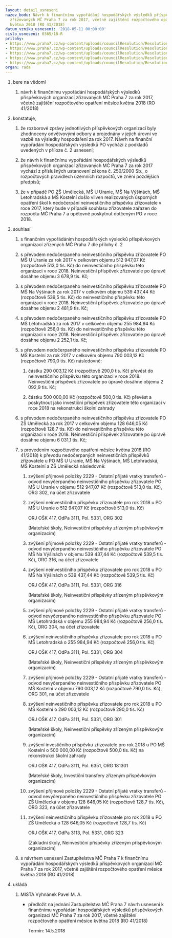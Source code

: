 ```yaml
---
layout: detail_usneseni
nazev_bodu: Návrh k finančnímu vypořádání hospodářských výsledků příspěvkových organizací
  zřizovaných MČ Praha 7 za rok 2017, včetně zajištění rozpočtového opatření měsíce
  května 2018 (RO 41/2018)
datum_vzniku_usneseni: '2018-05-11 00:00:00'
cislo_usneseni: 0365/18-R
prilohy:
- https://www.praha7.cz/wp-content/uploads/councilResolution/Resolutions/29864/export/Duvodovazprava~353793.docx
- https://www.praha7.cz/wp-content/uploads/councilResolution/Resolutions/29864/export/finalc2Zpusobfinancnihovyporadani2017~353792.xlsx
- https://www.praha7.cz/wp-content/uploads/councilResolution/Resolutions/29864/export/finalc3VysledkyhospodareniPO2017~353791.pdf
- https://www.praha7.cz/wp-content/uploads/councilResolution/Resolutions/29864/export/navrhusnZMC~353790.pdf
- https://www.praha7.cz/wp-content/uploads/councilResolution/Resolutions/29864/export/export~353931.pdf
organ: rada
---
```

<ol id="urzList" class="urzList_view"><li class="urzClass1" id=""><span name="1">bere na vědomí</span><ol class="urzOlClass decimal "><li class="urzClass2" id="" style="text-align: left;"><span><p>návrh k finančnímu vypořádání hospodářských výsledků příspěvkových organizací zřizovaných MČ Praha 7 za rok 2017, včetně zajištění rozpočtového opatření měsíce května 2018 (RO 41/2018)</p></span></li></ol></li><li class="urzClass1" id=""><span name="50">konstatuje,</span><ol class="urzOlClass decimal "><li class="urzClass2" id="" style="text-align: left;"><span><p>že rozborové zprávy jednotlivých příspěvkových organizací byly zhodnoceny odvětvovými odbory a projednány v jejich úrovni ve vazbě na výsledky hospodaření za rok 2017. Návrh na finanční vypořádání hospodářských výsledků PO vychází z podkladů uvedených v příloze č. 2 usnesení;</p></span></li><li class="urzClass2" id="" style="text-align: left;"><span><p>že návrh k finančnímu vypořádání hospodářských výsledků příspěvkových organizací zřizovaných MČ Praha 7 za rok 2017 vychází z příslušných ustanovení zákona č. 250/2000 Sb., o rozpočtových pravidlech územních rozpočtů, ve znění pozdějších předpisů;</p></span></li><li class="urzClass2" id="" style="text-align: left;"><span><p>že v případě PO ZŠ Umělecká, MŠ U Uranie, MŠ Na Výšinách, MŠ Letohradská a MŠ Kostelní došlo vliven realizovaných úsporných opatření škol k nedočerpání neinvestičního příspěvku zřizovatele v roce 2017, který bude v případě souhlasu zřizovatele zařazen do rozpočtu MČ Praha 7 a opětovně poskytnut dotčeným PO v roce 2018.</p></span></li></ol></li><li class="urzClass1" id=""><span name="26">souhlasí</span><ol class="urzOlClass decimal "><li class="urzClass2" id="" style="text-align: left;"><span><p>s finančním vypořádáním hospodářských výsledků příspěvkových organizací zřizených MČ Praha 7 dle přílohy č. 2</p></span></li><li class="urzClass2" id="" style="text-align: left;"><span><p>s převodem nedočerpaného neinvestičního příspěvku zřizovatele PO MŠ U Uranie za rok 2017 v celkovém objemu 512 947,07 Kč (rozpočtově 513,0 tis. Kč) do neinvestičního příspěvku této organizaci v roce 2018. Neinvestiční příspěvek zřizovatele po úpravě dosáhne objemu 3 678,9 tis. Kč;<br></p></span></li><li class="urzClass2" id="" style="text-align: left;"><span><p>s převodem nedočerpaného neinvestičního příspěvku zřizovatele PO MŠ Na Výšinách za rok 2017 v celkovém objemu 539 437,44 Kč (rozpočtově 539,5 tis. Kč) do neinvestičního příspěvku této organizaci v roce 2018. Neinvestiční příspěvek zřizovatele po úpravě dosáhne objemu 2 481,9 tis. Kč;</p></span></li><li class="urzClass2" id="" style="text-align: left;"><span><p>s převodem nedočerpaného neinvestičního příspěvku zřizovatele PO MŠ Letohradská za rok 2017 v celkovém objemu 255 984,94 Kč (rozpočtově 256,0 tis. Kč) do neinvestičního příspěvku této organizaci v roce 2018. Neinvestiční příspěvek zřizovatele po úpravě dosáhne objemu 2 252,1 tis. Kč;</p></span></li><li class="urzClass2" id="" style="text-align: left;"><span><p>s převodem nedočerpaného neinvestičního příspěvku zřizovatele PO MŠ Kostelní za rok 2017 v celkovém objemu 790 003,12 Kč (rozpočtově 790,0 tis. Kč) následovně:</p></span><ol class="urzUlClass"><li class="urzClass3" id="" style="text-align: left;"><span><p>částku 290 003,12 Kč (rozpočtově 290,0 tis. Kč) převést do neinvestičního příspěvku této organizaci v roce 2018. Neinvestiční příspěvek zřizovatele po úpravě dosáhne objemu 2 092,9 tis. Kč;</p></span></li><li class="urzClass3" id="" style="text-align: left;"><span><p>částku 500 000,00 Kč (rozpočtově 500,0 tis. Kč) převést a poskytnout jako investiční příspěvek zřizovatele této organizaci v roce 2018 na rekonstrukci školní zahrady</p></span></li></ol></li><li class="urzClass2" id="" style="text-align: left;"><span><p>s převodem nedočerpaného neinvestičního příspěvku zřizovatele PO ZŠ Umělecká za rok 2017 v celkovém objemu 128 646,05 Kč (rozpočtově 128,7 tis. Kč) do neinvestičního příspěvku této organizaci v roce 2018. Neinvestiční příspěvek zřizovatele po úpravě dosáhne objemu 6 031,1 tis. Kč;</p></span></li><li class="urzClass2" id="" style="text-align: left;"><span><p>s provedením rozpočtového opatření měsíce května 2018 (RO 41/2018) k převodu nedočerpaných neinvestičních příspěvků zřizovatele u PO MŠ U Uranie, MŠ Na Výšinách, MŠ Letohradská, MŠ Kostelní a ZŠ Umělecká následovně:</p></span><ol class="urzUlClass"><li class="urzClass3" id="" style="text-align: left;"><span><p>zvýšení příjmové položky 2229 - Ostatní přijaté vratky transferů - odvod nevyčerpaného neinvestičního příspěvku zřizovatele PO MŠ U Uranie v objemu 512 947,07 Kč (rozpočtově 513,0 tis. Kč), ORG 302, na účet zřizovatele</p></span></li><li class="urzClass3" id="" style="text-align: left;"><span><p>zvýšení neinvestičního příspěvku zřizovatele pro rok 2018 u PO MŠ U Uranie o 512 947,07 Kč (rozpočtově 513,0 tis. Kč)</p><p>ORJ OŠK 417, OdPa 3111, Pol. 5331, ORG 302</p><p>(Mateřské školy, Neinvestiční příspěvky zřízeným příspěvkovým organizacím)</p></span></li><li class="urzClass3" id="" style="text-align: left;"><span><p>zvýšení příjmové položky 2229 - Ostatní přijaté vratky transferů - odvod nevyčerpaného neinvestičního příspěvku zřizovatele PO MŠ Na Výšinách v objemu 539 437,44 Kč (rozpočtově 539,5 tis. Kč), ORG 316, na účet zřizovatele</p></span></li><li class="urzClass3" id="" style="text-align: left;"><span><p>zvýšení neinvestičního příspěvku zřizovatele pro rok 2018 u PO MŠ Na Výšinách o 539 437,44 Kč (rozpočtově 539,5 tis. Kč)</p><p>ORJ OŠK 417, OdPa 3111, Pol. 5331, ORG 316</p><p>(Mateřské školy, Neinvestiční příspěvky zřízeným příspěvkovým organizacím)</p></span></li><li class="urzClass3" id="" style="text-align: left;"><span><p>zvýšení příjmové položky 2229 - Ostatní přijaté vratky transferů - odvod nevyčerpaného neinvestičního příspěvku zřizovatele PO MŠ Letohradská v objemu 255 984,94 Kč (rozpočtově 256,0 tis. Kč), ORG 304, na účet zřizovatele</p></span></li><li class="urzClass3" id="" style="text-align: left;"><span><p>zvýšení neinvestičního příspěvku zřizovatele pro rok 2018 u PO MŠ Letohradská o 255 984,94 Kč (rozpočtově 256,0 tis. Kč)</p><p>ORJ OŠK 417, OdPa 3111, Pol. 5331, ORG 304</p><p>(Mateřské školy, Neinvestiční příspěvky zřízeným příspěvkovým organizacím)</p></span></li><li class="urzClass3" id="" style="text-align: left;"><span><p>zvýšení příjmové položky 2229 - Ostatní přijaté vratky transferů - odvod nevyčerpaného neinvestičního příspěvku zřizovatele PO MŠ Kostelní v objemu 790 003,12 Kč (rozpočtově 790,0 tis. Kč), ORG 301, na účet zřizovatele</p></span></li><li class="urzClass3" id="" style="text-align: left;"><span><p>zvýšení neinvestičního příspěvku zřizovatele pro rok 2018 u PO MŠ Kostelní o 290 003,12 Kč (rozpočtově 290,0 tis. Kč)</p><p>ORJ OŠK 417, OdPa 3111, Pol. 5331, ORG 301</p><p>(Mateřské školy, Neinvestiční příspěvky zřízeným příspěvkovým organizacím)</p></span></li><li class="urzClass3" id="" style="text-align: left;"><span><p>zvýšení investičního příspěvku zřizovatele pro rok 2018 u PO MŠ Kostelní o 500 000,00 Kč (rozpočtově 500,0 tis. Kč) na rekonstrukci školní zahrady<br></p><p>ORJ OŠK 417, OdPa 3111, Pol. 6351, ORG 181301</p><p>(Mateřské školy, Investiční transfery zřízeným příspěvkovým organizacím)</p></span></li><li class="urzClass3" id="" style="text-align: left;"><span><p>zvýšení příjmové položky 2229 - Ostatní přijaté vratky transferů - odvod nevyčerpaného neinvestičního příspěvku zřizovatele PO ZŠ Umělecká v objemu 128 646,05 Kč (rozpočtově 128,7 tis. Kč), ORG 323, na účet zřizovatele</p></span></li><li class="urzClass3" id="" style="text-align: left;"><span><p>zvýšení neinvestičního příspěvku zřizovatele pro rok 2018 u PO ZŠ Umělecká o 128 646,05 Kč (rozpočtově 128,7 tis. Kč)</p><p>ORJ OŠK 417, OdPa 3113, Pol. 5331, ORG 323</p><p>(Základní školy, Neinvestiční příspěvky zřízeným příspěvkovým organizacím)</p></span></li></ol></li><li class="urzClass2" id="" style="text-align: left;"><span><p>s návrhem usnesení Zastupitelstva MČ Praha 7 k finančnímu vypořádání hospodářských výsledků příspěvkových organizací MČ Praha 7 za rok 2017, včetně zajištění rozpočtového opatření měsíce května 2018 (RO 41/2018)</p></span></li></ol></li><li class="urzClass1" id="urzUkoly"><span name="1">ukládá</span><ol class="urzOlClass"><li class="urzClass2"><span><p>MISTA Vyhnánek Pavel M. A.</p></span><ul class="urzUlClass"><li class="urzClass3"><span><p>předložit na jednání Zastupitelstva MČ Praha 7 návrh usnesení k finančnímu vypořádání hospodářských výsledků příspěvkových organizací MČ Praha 7 za rok 2017, včetně zajištění rozpočtového opatření měsíce května 2018 (RO 41/2018)</p></span><span class="urzUkolTermin">  Termín:&nbsp;14.5.2018</span></li></ul></li></ol></li></ol>